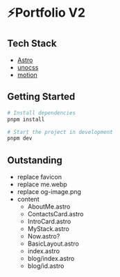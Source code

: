 # ⚡️Portfolio V2

## Tech Stack

- [Astro](https://astro.build)
- [unocss](https://unocss.dev/)
- [motion](https://motion.dev/)

## Getting Started

```bash
# Install dependencies
pnpm install
```

```bash
# Start the project in development
pnpm dev
```

## Outstanding

- replace favicon
- replace me.webp
- replace og-image.png
- content
  - AboutMe.astro
  - ContactsCard.astro
  - IntroCard.astro
  - MyStack.astro
  - Now.astro?
  - BasicLayout.astro
  - index.astro
  - blog/index.astro
  - blog/id.astro
